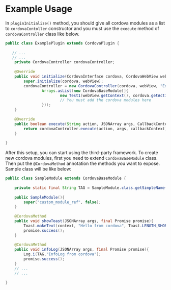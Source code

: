 # Example Usage

In `pluginInitialize()` method, you should give all cordova modules as a list to `cordovaContoller` constructor and you must use the `execute` method of `cordovaController` class like below.

```java
public class ExamplePlugin extends CordovaPlugin {
    
   // ...
   // ...
    private CordovaController cordovaController;
    
    @Override
	public void initialize(CordovaInterface cordova, CordovaWebView webView) {
		super.initialize(cordova, webView);
		cordovaController = new CordovaController(cordova, webView, "ExamplePlugin", "1.0.0",
				Arrays.asList(new CordovaBaseModule[]{
						new Test1(webView.getContext(), cordova.getActivity())
            	        // You must add the cordova modules here
				}));
	}
    
    @Override
    public boolean execute(String action, JSONArray args, CallbackContext callbackContext){
    	return cordovaController.execute(action, args, callbackContext);
    }
    
}
```

After this setup, you can start using the third-party framework. To create new cordova modules, first you need to extend `CordovaBaseModule` class. Then put the `@CordovaMethod`  annotation the methods you want to expose. Sample class will be like below:

```java
public class SampleModule extends CordovaBaseModule {
    
    private static final String TAG = SampleModule.class.getSimpleName();
    
    public SampleModule(){
        super("custom_module_ref", false);
    }
    
    @CordovaMethod
    public void showToast(JSONArray args, final Promise promise){
        Toast.makeText(context, "Hello from cordova", Toast.LENGTH_SHORT).show();
        promise.success();
    }
    
    @CordovaMethod
    public void infoLog(JSONArray args, final Promise promise){
        Log.i(TAG,"InfoLog from cordova");
        promise.success();
    }
    // ...
    // ...
    
}
```

